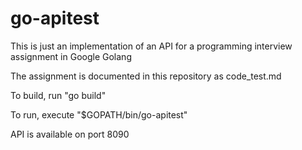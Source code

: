 # go-apitest
This is just an implementation of an API for a programming interview assignment in Google Golang

The assignment is documented in this repository as code_test.md

To build, run "go build"

To run, execute "$GOPATH/bin/go-apitest"

API is available on port 8090
